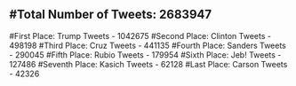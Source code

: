 #Total Number of Tweets: 2683947 
---
#First Place: Trump Tweets - 1042675
#Second Place: Clinton Tweets - 498198
#Third Place: Cruz Tweets - 441135
#Fourth Place: Sanders Tweets - 290045
#Fifth Place: Rubio Tweets - 179954
#Sixth Place: Jeb! Tweets - 127486
#Seventh Place: Kasich Tweets - 62128
#Last Place: Carson Tweets - 42326
